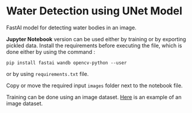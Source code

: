 # **Water Detection using UNet Model**
FastAI model for detecting water bodies in an image.


**Jupyter Notebook** version can be used either by training or by exporting pickled data.
Install the requirements before executing the file, which is done either by using the command :
```
pip install fastai wandb opencv-python --user
```
or by using `requirements.txt` file.

Copy or move the required input `images` folder next to the notebook file.

Training can be done using an image dataset. [Here](https://github.com/adarshrao1/image-dataset) is an example of an image dataset.

